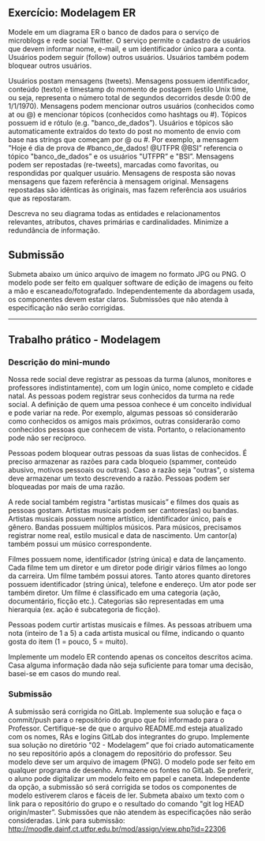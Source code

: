 ## Exercício: Modelagem ER
Modele em um diagrama ER o banco de dados para o serviço de microblogs e rede social Twitter. O serviço permite o cadastro de usuários que devem informar nome, e-mail, e um identificador único para a conta. Usuários podem seguir (follow) outros usuários. Usuários também podem bloquear outros usuários.

Usuários postam mensagens (tweets). Mensagens possuem identificador, conteúdo (texto) e timestamp do momento de postagem (estilo Unix time, ou seja, representa o número total de segundos decorridos desde 0:00 de 1/1/1970). Mensagens podem mencionar outros usuários (conhecidos como at ou @) e mencionar tópicos (conhecidos como hashtags ou #). Tópicos possuem id e rótulo (e.g. "banco_de_dados”). Usuários e tópicos são automaticamente extraídos do texto do post no momento de envio com base nas strings que começam por @ ou #. Por exemplo, a mensagem "Hoje é dia de prova de #banco_de_dados! @UTFPR @BSI” referencia o tópico "banco_de_dados” e os usuários "UTFPR” e "BSI”. Mensagens podem ser repostadas (re-tweets), marcadas como favoritas, ou respondidas por qualquer usuário. Mensagens de resposta são novas mensagens que fazem referência à mensagem original. Mensagens repostadas são idênticas às originais, mas fazem referência aos usuários que as repostaram.

Descreva no seu diagrama todas as entidades e relacionamentos relevantes, atributos, chaves primárias e cardinalidades. Minimize a redundância de informação.

## Submissão
Submeta abaixo um único arquivo de imagem no formato JPG ou PNG. O modelo pode ser feito em qualquer software de edição de imagens ou feito a mão e escaneado/fotografado. Independentemente da abordagem usada, os componentes devem estar claros. Submissões que não atenda à especificação não serão corrigidas.

<hr>

## Trabalho prático - Modelagem
### Descrição do mini-mundo
Nossa rede social deve registrar as pessoas da turma (alunos, monitores e professores indistintamente), com um login único, nome completo e cidade natal. As pessoas podem registrar seus conhecidos da turma na rede social. A definição de quem uma pessoa conhece é um conceito individual e pode variar na rede. Por exemplo, algumas pessoas só considerarão como conhecidos os amigos mais próximos, outras considerarão como conhecidos pessoas que conhecem de vista. Portanto, o relacionamento pode não ser recíproco.

Pessoas podem bloquear outras pessoas da suas listas de conhecidos. É preciso armazenar as razões para cada bloqueio (spammer, conteúdo abusivo, motivos pessoais ou outras). Caso a razão seja "outras", o sistema deve armazenar um texto descrevendo a razão. Pessoas podem ser bloqueadas por mais de uma razão.

A rede social também registra "artistas musicais” e filmes dos quais as pessoas gostam. Artistas musicais podem ser cantores(as) ou bandas. Artistas musicais possuem nome artístico, identificador único, país e gênero. Bandas possuem múltiplos músicos. Para músicos, precisamos registrar nome real, estilo musical e data de nascimento. Um cantor(a) também possui um músico correspondente.

Filmes possuem nome, identificador (string única) e data de lançamento. Cada filme tem um diretor e um diretor pode dirigir vários filmes ao longo da carreira. Um filme também possui atores. Tanto atores quanto diretores possuem identificador (string única), telefone e endereço. Um ator pode ser também diretor. Um filme é classificado em uma categoria (ação, documentário, ficção etc.). Categorias são representadas em uma hierarquia (ex. ação é subcategoria de ficção).

Pessoas podem curtir artistas musicais e filmes. As pessoas atribuem uma nota (inteiro de 1 a 5) a cada artista musical ou filme, indicando o quanto gosta do item (1 = pouco, 5 = muito).

Implemente um modelo ER contendo apenas os conceitos descritos acima. Casa alguma informação dada não seja suficiente para tomar uma decisão, basei-se em casos do mundo real.

### Submissão
A submissão será corrigida no GitLab. Implemente sua solução e faça o commit/push para o repositório do grupo que foi informado para o Professor. Certifique-se de que o arquivo README.md esteja atualizado com os nomes, RAs e logins GitLab dos integrantes do grupo. Implemente sua solução no diretório "02 - Modelagem” que foi criado automaticamente no seu repositório após a clonagem do repositório do professor. Seu modelo deve ser um arquivo de imagem (PNG). O modelo pode ser feito em qualquer programa de desenho. Armazene os fontes no GitLab. Se preferir, o aluno pode digitalizar um modelo feito em papel e caneta. Independente da opção, a submissão só será corrigida se todos os componentes de modelo estiverem claros e fáceis de ler. Submeta abaixo um texto com o link para o repositório do grupo e o resultado do comando "git log HEAD origin/master”. Submissões que não atendem às especificações não serão consideradas.
Link para submissão: http://moodle.dainf.ct.utfpr.edu.br/mod/assign/view.php?id=22306
